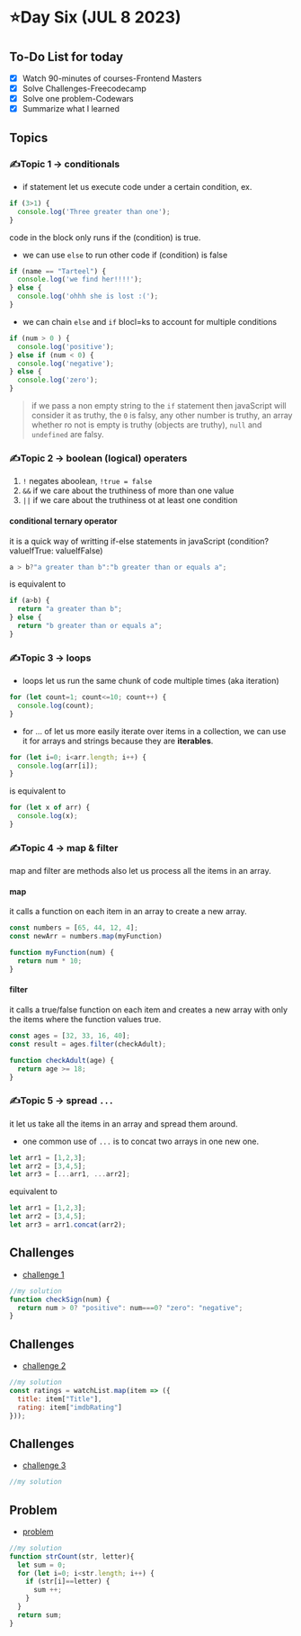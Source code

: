 # ⭐️Day Six (JUL 8 2023)

## To-Do List for today
- [x] Watch 90-minutes of courses-Frontend Masters
- [x] Solve Challenges-Freecodecamp
- [x] Solve one problem-Codewars
- [x] Summarize what I learned

## Topics
### ✍️Topic 1 -> conditionals
- if statement let us execute code under a certain condition, ex.
```javascript
if (3>1) {
  console.log('Three greater than one');
}
```
code in the block only runs if the (condition) is true.
- we can use `else` to run other code if (condition) is false
```javascript
if (name == "Tarteel") {
  console.log('we find her!!!!');
} else {
  console.log('ohhh she is lost :(');
}
```
- we can chain `else` and `if` blocl=ks to account for multiple conditions
```javascript
if (num > 0 ) {
  console.log('positive');
} else if (num < 0) {
  console.log('negative');
} else {
  console.log('zero');
}
```
> if we pass a non empty string to the `if` statement then javaScript will consider it as truthy, the `0` is falsy, any other number is truthy, an array whether ro not is empty is truthy (objects are truthy), `null` and `undefined` are falsy.

### ✍️Topic 2 -> boolean (logical) operaters
1. `!` negates aboolean, `!true = false`
2. `&&` if we care about the truthiness of more than one value
3. `||` if we care about the truthiness ot at least one condition

#### conditional ternary operator 
it is a quick way of writting if-else statements in javaScript (condition? valueIfTrue: valueIfFalse)
```javascript
a > b?"a greater than b":"b greater than or equals a";
```
is equivalent to 
```javascript
if (a>b) {
  return "a greater than b";
} else {
  return "b greater than or equals a";
}
```

### ✍️Topic 3 -> loops
- loops let us run the same chunk of code multiple times (aka iteration)
```javascript
for (let count=1; count<=10; count++) {
  console.log(count);
}
```
- for ... of let us more easily iterate over items in a collection, we can use it for arrays and strings because they are **iterables**.
```javascript
for (let i=0; i<arr.length; i++) {
  console.log(arr[i]);
}
```
is equivalent to 
```javascript
for (let x of arr) {
  console.log(x);
}
```

### ✍️Topic 4 -> map & filter
map and filter are methods also let us process all the items in an array.
#### map
it calls a function on each item in an array to create a new array.
```javascript
const numbers = [65, 44, 12, 4];
const newArr = numbers.map(myFunction)

function myFunction(num) {
  return num * 10;
}
```
#### filter 
it calls a true/false function on each item and creates a new array with only the items where the function values true.
```javascript
const ages = [32, 33, 16, 40];
const result = ages.filter(checkAdult);

function checkAdult(age) {
  return age >= 18;
}
```

### ✍️Topic 5 -> spread `...`
it let us take all the items in an array and spread them around.
- one common use of `...` is to concat two arrays in one new one.
```javascript
let arr1 = [1,2,3];
let arr2 = [3,4,5];
let arr3 = [...arr1, ...arr2];
```
equivalent to 
```javascript
let arr1 = [1,2,3];
let arr2 = [3,4,5];
let arr3 = arr1.concat(arr2);
```



## Challenges
- [challenge 1](https://www.freecodecamp.org/learn/javascript-algorithms-and-data-structures/basic-javascript/use-multiple-conditional-ternary-operators)
```javascript
//my solution
function checkSign(num) {
  return num > 0? "positive": num===0? "zero": "negative";
}
```

## Challenges
- [challenge 2](https://www.freecodecamp.org/learn/javascript-algorithms-and-data-structures/functional-programming/use-the-map-method-to-extract-data-from-an-array)
```javascript
//my solution
const ratings = watchList.map(item => ({
  title: item["Title"],
  rating: item["imdbRating"]
}));
```

## Challenges
- [challenge 3](https://www.freecodecamp.org/learn/javascript-algorithms-and-data-structures/functional-programming/use-the-filter-method-to-extract-data-from-an-array)
```javascript
//my solution

```
## Problem
- [problem](https://www.codewars.com/kata/5865918c6b569962950002a1/train/javascript)
```javascript
//my solution
function strCount(str, letter){  
  let sum = 0;
  for (let i=0; i<str.length; i++) {
    if (str[i]==letter) {
      sum ++;
    }
  }
  return sum;
}
```




